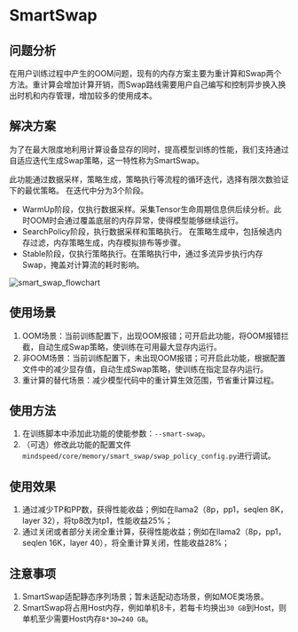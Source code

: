 # SmartSwap

## 问题分析

在用户训练过程中产生的OOM问题，现有的内存方案主要为重计算和Swap两个方法。重计算会增加计算开销，而Swap路线需要用户自己编写和控制异步换入换出时机和内存管理，增加较多的使用成本。

## 解决方案

为了在最大限度地利用计算设备显存的同时，提高模型训练的性能，我们支持通过自适应迭代生成Swap策略，这一特性称为SmartSwap。

此功能通过数据采样，策略生成，策略执行等流程的循环迭代，选择有限次数验证下的最优策略。
在迭代中分为3个阶段。

- WarmUp阶段，仅执行数据采样。采集Tensor生命周期信息供后续分析。此时OOM时会通过覆盖底层的内存异常，使得模型能够继续运行。
- SearchPolicy阶段，执行数据采样和策略执行。 在策略生成中，包括候选内存过滤，内存策略生成，内存模拟排布等步骤。
- Stable阶段，仅执行策略执行。在策略执行中，通过多流异步执行内存Swap，掩盖对计算流的耗时影响。

![smart_swap_flowchart](https://gitee.com/ascend/MindSpeed/raw/master/sources/images/smart_swap_flowchart.png)

## 使用场景

1. OOM场景：当前训练配置下，出现OOM报错；可开启此功能，将OOM报错拦截，自动生成Swap策略，使训练在可用最大显存内运行。
2. 非OOM场景：当前训练配置下，未出现OOM报错；可开启此功能，根据配置文件中的减少显存值，自动生成Swap策略，使训练在指定显存内运行。
3. 重计算的替代场景：减少模型代码中的重计算生效范围，节省重计算过程。

## 使用方法

1. 在训练脚本中添加此功能的使能参数：`--smart-swap`。
2. （可选）修改此功能的配置文件`mindspeed/core/memory/smart_swap/swap_policy_config.py`进行调试。

## 使用效果

1. 通过减少TP和PP数，获得性能收益；例如在llama2（8p，pp1，seqlen 8K，layer 32），将tp8改为tp1，性能收益25%；
2. 通过关闭或者部分关闭全重计算，获得性能收益；例如在llama2（8p，pp1，seqlen 16K，layer 40），将全重计算关闭，性能收益28%；

## 注意事项

1. SmartSwap适配静态序列场景；暂未适配动态场景，例如MOE类场景。
2. SmartSwap将占用Host内存，例如单机8卡，若每卡均换出`30 GB`到Host，则单机至少需要Host内存`8*30=240 GB`。
